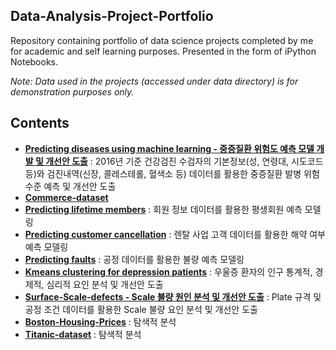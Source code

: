 Data-Analysis-Project-Portfolio
------------------------------------
Repository containing portfolio of data science projects completed by me for academic and self learning purposes. 
Presented in the form of iPython Notebooks.

_Note: Data used in the projects (accessed under data directory) is for demonstration purposes only._

## Contents

* **[Predicting diseases using machine learning - 중증질환 위험도 예측 모델 개발 및 개선안 도출](https://github.com/KimGyuLee/Health-Care-Big-Data-Project)** : 2016년 기준 건강검진 수검자의 기본정보(성, 연령대, 시도코드 등)와 검진내역(신장, 콜레스테롤, 혈색소 등) 데이터를 활용한 중증질환 발병 위험수준 예측 및 개선안 도출  
* **[Commerce-dataset]()**  
* **[Predicting lifetime members]()** : 회원 정보 데이터를 활용한 평생회원 예측 모델링
* **[Predicting customer cancellation]()** : 렌탈 사업 고객 데이터를 활용한 해약 여부 예측 모델링
* **[Predicting faults]()** : 공정 데이터를 활용한 불량 예측 모델링
* **[Kmeans clustering for depression patients]()** : 우울증 환자의 인구 통계적, 경제적, 심리적 요인 분석 및 개선안 도출
* **[Surface-Scale-defects - Scale 불량 원인 분석 및 개선안 도출]()** : Plate 규격 및 공정 조건 데이터를 활용한 Scale 불량 요인 분석 및 개선안 도출
* **[Boston-Housing-Prices]()** : 탐색적 분석  
* **[Titanic-dataset]()** : 탐색적 분석  




